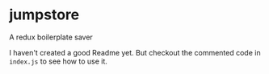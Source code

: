 # jumpstore
A redux boilerplate saver

I haven't created a good Readme yet. But checkout the commented code in `index.js` to see how to use it.
